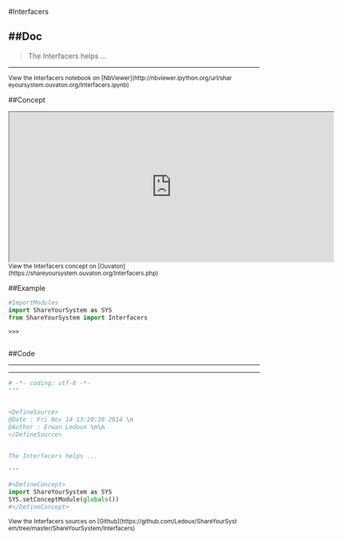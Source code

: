 

<!--
FrozenIsBool False
-->

#Interfacers

##Doc
----


>
> The Interfacers helps ...
>
>

----

<small>
View the Interfacers notebook on [NbViewer](http://nbviewer.ipython.org/url/shar
eyoursystem.ouvaton.org/Interfacers.ipynb)
</small>




<!--
FrozenIsBool False
-->

##Concept

<iframe width="650" height="300"
src="https://shareyoursystem.ouvaton.org/Interfacers.php">
  Fallback text here for unsupporting browsers, of which there are scant few.
</iframe>

<small>
View the Interfacers concept on
[Ouvaton](https://shareyoursystem.ouvaton.org/Interfacers.php)
</small>




<!--
FrozenIsBool False
-->

##Example

```python
#ImportModules
import ShareYourSystem as SYS
from ShareYourSystem import Interfacers

```


```console
>>>


```



<!--
FrozenIsBool False
-->

##Code

----

<ClassDocStr>

----

```python
# -*- coding: utf-8 -*-
"""


<DefineSource>
@Date : Fri Nov 14 13:20:38 2014 \n
@Author : Erwan Ledoux \n\n
</DefineSource>


The Interfacers helps ...

"""

#<DefineConcept>
import ShareYourSystem as SYS
SYS.setConceptModule(globals())
#</DefineConcept>

```

<small>
View the Interfacers sources on [Github](https://github.com/Ledoux/ShareYourSyst
em/tree/master/ShareYourSystem/Interfacers)
</small>


